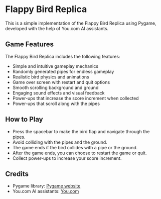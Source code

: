 # Flappy Bird Replica

This is a simple implementation of the Flappy Bird Replica using Pygame, developed with the help of You.com AI assistants.

## Game Features

The Flappy Bird Replica includes the following features:

- Simple and intuitive gameplay mechanics
- Randomly generated pipes for endless gameplay
- Realistic bird physics and animations
- Game over screen with restart and quit options
- Smooth scrolling background and ground
- Engaging sound effects and visual feedback
- Power-ups that increase the score increment when collected
- Power-ups that scroll along with the pipes

## How to Play

- Press the spacebar to make the bird flap and navigate through the pipes.
- Avoid colliding with the pipes and the ground.
- The game ends if the bird collides with a pipe or the ground.
- After the game ends, you can choose to restart the game or quit.
- Collect power-ups to increase your score increment.

## Credits

- Pygame library: [Pygame website](https://www.pygame.org/)
- You.com AI assistants: [You.com](https://you.com/)
